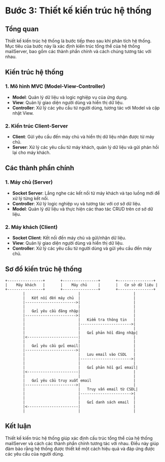 # Bước 3: Thiết kế kiến trúc hệ thống

## Tổng quan
Thiết kế kiến trúc hệ thống là bước tiếp theo sau khi phân tích hệ thống. Mục tiêu của bước này là xác định kiến trúc tổng thể của hệ thống mailServer, bao gồm các thành phần chính và cách chúng tương tác với nhau.

## Kiến trúc hệ thống

### 1. Mô hình MVC (Model-View-Controller)
- **Model**: Quản lý dữ liệu và logic nghiệp vụ của ứng dụng.
- **View**: Quản lý giao diện người dùng và hiển thị dữ liệu.
- **Controller**: Xử lý các yêu cầu từ người dùng, tương tác với Model và cập nhật View.

### 2. Kiến trúc Client-Server
- **Client**: Gửi yêu cầu đến máy chủ và hiển thị dữ liệu nhận được từ máy chủ.
- **Server**: Xử lý các yêu cầu từ máy khách, quản lý dữ liệu và gửi phản hồi lại cho máy khách.

## Các thành phần chính

### 1. Máy chủ (Server)
- **Socket Server**: Lắng nghe các kết nối từ máy khách và tạo luồng mới để xử lý từng kết nối.
- **Controller**: Xử lý logic nghiệp vụ và tương tác với cơ sở dữ liệu.
- **Model**: Quản lý dữ liệu và thực hiện các thao tác CRUD trên cơ sở dữ liệu.

### 2. Máy khách (Client)
- **Socket Client**: Kết nối đến máy chủ và gửi/nhận dữ liệu.
- **View**: Quản lý giao diện người dùng và hiển thị dữ liệu.
- **Controller**: Xử lý các yêu cầu từ người dùng và gửi yêu cầu đến máy chủ.

## Sơ đồ kiến trúc hệ thống

```plaintext
+----------------+       +----------------+       +----------------+
|    Máy khách   |       |    Máy chủ     |       |   Cơ sở dữ liệu |
+----------------+       +----------------+       +----------------+
        |                        |                        |
        |   Kết nối đến máy chủ  |                        |
        |----------------------->|                        |
        |                        |                        |
        |   Gửi yêu cầu đăng nhập|                        |
        |----------------------->|                        |
        |                        |   Kiểm tra thông tin   |
        |                        |----------------------->|
        |                        |                        |
        |                        |   Gửi phản hồi đăng nhập|
        |<-----------------------|                        |
        |                        |                        |
        |   Gửi yêu cầu gửi email|                        |
        |----------------------->|                        |
        |                        |   Lưu email vào CSDL   |
        |                        |----------------------->|
        |                        |                        |
        |                        |   Gửi phản hồi gửi email|
        |<-----------------------|                        |
        |                        |                        |
        |   Gửi yêu cầu truy xuất email                   |
        |----------------------->|                        |
        |                        |   Truy vấn email từ CSDL|
        |                        |----------------------->|
        |                        |                        |
        |                        |   Gửi danh sách email  |
        |<-----------------------|                        |
        |                        |                        |
```

## Kết luận
Thiết kế kiến trúc hệ thống giúp xác định cấu trúc tổng thể của hệ thống mailServer và cách các thành phần chính tương tác với nhau. Điều này giúp đảm bảo rằng hệ thống được thiết kế một cách hiệu quả và đáp ứng được các yêu cầu của người dùng.
